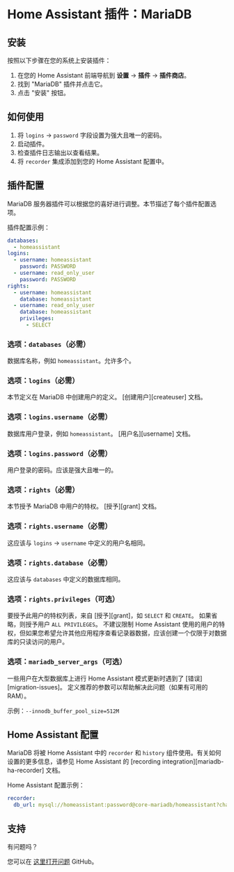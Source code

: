 # Home Assistant 插件：MariaDB

## 安装

按照以下步骤在您的系统上安装插件：

1. 在您的 Home Assistant 前端导航到 **设置** -> **插件** -> **插件商店**。
2. 找到 "MariaDB" 插件并点击它。
3. 点击 "安装" 按钮。

## 如何使用

1. 将 `logins` -> `password` 字段设置为强大且唯一的密码。
2. 启动插件。
3. 检查插件日志输出以查看结果。
4. 将 `recorder` 集成添加到您的 Home Assistant 配置中。

## 插件配置

MariaDB 服务器插件可以根据您的喜好进行调整。本节描述了每个插件配置选项。

插件配置示例：

```yaml
databases:
  - homeassistant
logins:
  - username: homeassistant
    password: PASSWORD
  - username: read_only_user
    password: PASSWORD
rights:
  - username: homeassistant
    database: homeassistant
  - username: read_only_user
    database: homeassistant
    privileges:
      - SELECT
```

### 选项：`databases`（必需）

数据库名称，例如 `homeassistant`。允许多个。

### 选项：`logins`（必需）

本节定义在 MariaDB 中创建用户的定义。 [创建用户][createuser] 文档。

### 选项：`logins.username`（必需）

数据库用户登录，例如 `homeassistant`。 [用户名][username] 文档。

### 选项：`logins.password`（必需）

用户登录的密码。应该是强大且唯一的。

### 选项：`rights`（必需）

本节授予 MariaDB 中用户的特权。 [授予][grant] 文档。

### 选项：`rights.username`（必需）

这应该与 `logins` -> `username` 中定义的用户名相同。

### 选项：`rights.database`（必需）

这应该与 `databases` 中定义的数据库相同。

### 选项：`rights.privileges`（可选）

要授予此用户的特权列表，来自 [授予][grant]，如 `SELECT` 和 `CREATE`。
如果省略，则授予用户 `ALL PRIVILEGES`。 不建议限制 Home Assistant 使用的用户的特权，但如果您希望允许其他应用程序查看记录器数据，应该创建一个仅限于对数据库的只读访问的用户。

### 选项：`mariadb_server_args`（可选）

一些用户在大型数据库上进行 Home Assistant 模式更新时遇到了 [错误][migration-issues]。
定义推荐的参数可以帮助解决此问题（如果有可用的 RAM）。

示例：`--innodb_buffer_pool_size=512M`

## Home Assistant 配置

MariaDB 将被 Home Assistant 中的 `recorder` 和 `history` 组件使用。有关如何设置的更多信息，请参见 Home Assistant 的 [recording integration][mariadb-ha-recorder] 文档。

Home Assistant 配置示例：

```yaml
recorder:
  db_url: mysql://homeassistant:password@core-mariadb/homeassistant?charset=utf8mb4
```

## 支持

有问题吗？

您可以在 [这里打开问题][issue] GitHub。

[aarch64-shield]: https://img.shields.io/badge/aarch64-yes-green.svg
[amd64-shield]: https://img.shields.io/badge/amd64-yes-green.svg
[armv7-shield]: https://img.shields.io/badge/armv7-yes-green.svg
[armhf-shield]: https://img.shields.io/badge/armhf-yes-green.svg
[i386-shield]: https://img.shields.io/badge/i386-yes-green.svg
[issue]: https://github.com/erik73/addon-mariadb/issues
[repository]: https://github.com/erik73/hassio-addons